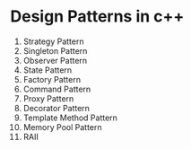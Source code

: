 # Design Patterns in c++

1. Strategy Pattern
2. Singleton Pattern
3. Observer Pattern
4. State Pattern
5. Factory Pattern
6. Command Pattern
7. Proxy Pattern
8. Decorator Pattern
9. Template Method Pattern
10. Memory Pool Pattern
11. RAII
